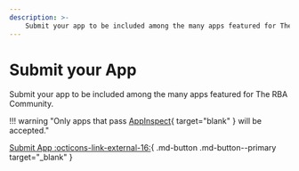 ```yaml
---
description: >-
    Submit your app to be included among the many apps featured for The RBA Community.
---
```


# Submit your App

Submit your app to be included among the many apps featured for The RBA Community. 

!!! warning "Only apps that pass [AppInspect](https://dev.splunk.com/enterprise/reference/appinspect){ target="blank" } will be accepted."


[Submit App :octicons-link-external-16:](https://forms.gle/ed7UfiGrTmMSD42m7 "Submit App"){ .md-button .md-button--primary target="_blank" }